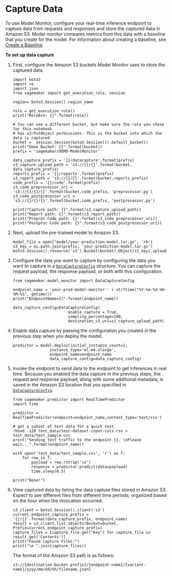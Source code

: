 # Capture Data<a name="model-monitor-data-capture"></a>

To use Model Monitor, configure your real\-time inference endpoint to capture data from requests and responses and store the captured data in Amazon S3\. Model monitor compares metrics from this data with a baseline that you create for the model\. For information about creating a baseline, see [Create a Baseline](model-monitor-create-baseline.md)\.

**To set up data capture**

1. First, configure the Amazon S3 buckets Model Monitor uses to store the captured data\.

   ```
   import boto3
   import re
   import json
   from sagemaker import get_execution_role, session
   
   region= boto3.Session().region_name
   
   role = get_execution_role()
   print("RoleArn: {}".format(role))
   
   # You can use a different bucket, but make sure the role you chose for this notebook
   # has s3:PutObject permissions. This is the bucket into which the data is captured
   bucket =  session.Session(boto3.Session()).default_bucket()
   print("Demo Bucket: {}".format(bucket))
   prefix = 'sagemaker/DEMO-ModelMonitor'
   
   data_capture_prefix = '{}/datacapture'.format(prefix)
   s3_capture_upload_path = 's3://{}/{}'.format(bucket, data_capture_prefix)
   reports_prefix = '{}/reports'.format(prefix)
   s3_report_path = 's3://{}/{}'.format(bucket,reports_prefix)
   code_prefix = '{}/code'.format(prefix)
   s3_code_preprocessor_uri = 's3://{}/{}/{}'.format(bucket,code_prefix, 'preprocessor.py')
   s3_code_postprocessor_uri = 's3://{}/{}/{}'.format(bucket,code_prefix, 'postprocessor.py')
   
   print("Capture path: {}".format(s3_capture_upload_path))
   print("Report path: {}".format(s3_report_path))
   print("Preproc Code path: {}".format(s3_code_preprocessor_uri))
   print("Postproc Code path: {}".format(s3_code_postprocessor_uri))
   ```

1. Next, upload the pre\-trained model to Amazon S3\.

   ```
   model_file = open("model/your-prediction-model.tar.gz", 'rb')
   s3_key = os.path.join(prefix, 'your-prediction-model.tar.gz')
   boto3.Session().resource('s3').Bucket(bucket).Object(s3_key).upload_fileobj(model_file)
   ```

1. Configure the data you want to capture by configuring the data you want to capture in a [ `DataCaptureConfig`](https://docs.aws.amazon.com/sagemaker/latest/APIReference/API_DataCaptureConfig.html) structure\. You can capture the request payload, the response payload, or both with this configuration\.

   ```
   from sagemaker.model_monitor import DataCaptureConfig
   
   endpoint_name = 'your-pred-model-monitor-' + strftime("%Y-%m-%d-%H-%M-%S", gmtime())
   print("EndpointName={}".format(endpoint_name))
   
   data_capture_config=DataCaptureConfig(
                           enable_capture = True,
                           sampling_percentage=100,
                           destination_s3_uri=s3_capture_upload_path)
   ```

1. Enable data capture by passing the configuration you created in the previous step when you deploy the model\.

   ```
   predictor = model.deploy(initial_instance_count=1,
                   instance_type='ml.m4.xlarge',
                   endpoint_name=endpoint_name
                   data_capture_config=data_capture_config)
   ```

1. Invoke the endpoint to send data to the endpoint to get inferences in real time\. Because you enabled the data capture in the previous steps, the request and response payload, along with some additional metadata, is saved in the Amazon S3 location that you specified in [ `DataCaptureConfig`](https://docs.aws.amazon.com/sagemaker/latest/APIReference/API_DataCaptureConfig.html)\.

   ```
   from sagemaker.predictor import RealTimePredictor
   import time
   
   predictor = RealTimePredictor(endpoint=endpoint_name,content_type='text/csv')
   
   # get a subset of test data for a quick test
   !head -120 test_data/test-dataset-input-cols.csv > test_data/test_sample.csv
   print("Sending test traffic to the endpoint {}. \nPlease wait...".format(endpoint_name))
   
   with open('test_data/test_sample.csv', 'r') as f:
       for row in f:
           payload = row.rstrip('\n')
           response = predictor.predict(data=payload)
           time.sleep(0.5)
           
   print("Done!")
   ```

1. View captured data by listing the data capture files stored in Amazon S3\. Expect to see different files from different time periods, organized based on the hour when the invocation occurred\.

   ```
   s3_client = boto3.Session().client('s3')
   current_endpoint_capture_prefix = '{}/{}'.format(data_capture_prefix, endpoint_name)
   result = s3_client.list_objects(Bucket=bucket, Prefix=current_endpoint_capture_prefix)
   capture_files = [capture_file.get("Key") for capture_file in result.get('Contents')]
   print("Found Capture Files:")
   print("\n ".join(capture_files))
   ```

   The format of the Amazon S3 path is as follows:

   ```
   s3://{destination-bucket-prefix}/{endpoint-name}/{variant-name}/yyyy/mm/dd/hh/filename.jsonl
   ```